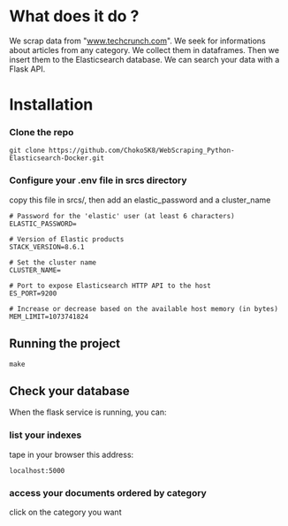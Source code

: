 # What does it do ?
  We scrap data from "www.techcrunch.com". We seek for informations about articles from any category. We collect them in dataframes. Then we insert them to the Elasticsearch database. We can search your data with a Flask API.
# Installation
### Clone the repo
```
git clone https://github.com/ChokoSK8/WebScraping_Python-Elasticsearch-Docker.git
```
### Configure your .env file in srcs directory
copy this file in srcs/, then add an elastic_password and a cluster_name
```
# Password for the 'elastic' user (at least 6 characters)
ELASTIC_PASSWORD=

# Version of Elastic products
STACK_VERSION=8.6.1

# Set the cluster name
CLUSTER_NAME=

# Port to expose Elasticsearch HTTP API to the host
ES_PORT=9200

# Increase or decrease based on the available host memory (in bytes)
MEM_LIMIT=1073741824
```
## Running the project
```
make
```
## Check your database
When the flask service is running, you can:
### list your indexes
tape in your browser this address:
```
localhost:5000
```
### access your documents ordered by category
click on the category you want

